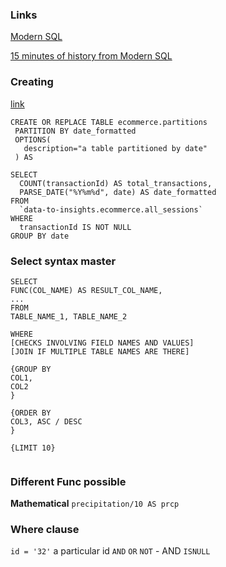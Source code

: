 ### Links 
[Modern SQL](https://modern-sql.com/)

[15 minutes of history from Modern SQL](https://modern-sql.com/static/2018-11-DataNatives-Mother-Of-All-Query-Languages.w540.LjXFkxer.mp4)


### Creating 
[link](https://github.com/GoogleCloudPlatform/training-data-analyst/blob/master/courses/data-engineering/demos/partition.md#create-a-date-partitioned-table-with-sql-ddl)
```
CREATE OR REPLACE TABLE ecommerce.partitions
 PARTITION BY date_formatted
 OPTIONS(
   description="a table partitioned by date"
 ) AS

SELECT
  COUNT(transactionId) AS total_transactions,
  PARSE_DATE("%Y%m%d", date) AS date_formatted
FROM
  `data-to-insights.ecommerce.all_sessions`
WHERE
  transactionId IS NOT NULL
GROUP BY date
```

### Select syntax master

```
SELECT
FUNC(COL_NAME) AS RESULT_COL_NAME, 
...
FROM
TABLE_NAME_1, TABLE_NAME_2

WHERE
[CHECKS INVOLVING FIELD NAMES AND VALUES]
[JOIN IF MULTIPLE TABLE NAMES ARE THERE]

{GROUP BY
COL1,
COL2
}

{ORDER BY
COL3, ASC / DESC
}

{LIMIT 10}


```

### Different Func possible 
**Mathematical**
`precipitation/10 AS prcp`


### Where clause 
`id = '32'` a particular id
`AND` `OR` `NOT`  - AND 
`ISNULL`
<!--stackedit_data:
eyJoaXN0b3J5IjpbLTE3MzQ4NTM0OTcsLTE1NTUwNzMxMTYsNj
IyOTY1MTExLC0yNTAwMDEzNTYsMzE3MTA0NTE4XX0=
-->